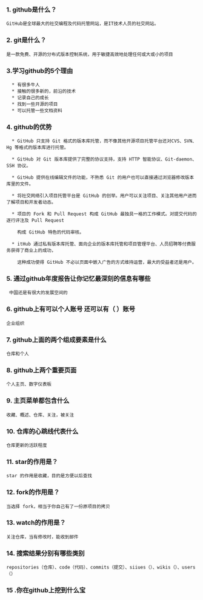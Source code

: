 ### 1. github是什么？

	GitHub是全球最大的社交编程及代码托管网站，是IT技术人员的社交网站。
  
### 2. git是什么？

	是一款免费、开源的分布式版本控制系统，用于敏捷高效地处理任何或大或小的项目
  
### 3.学习github的5个理由

	  * 有很多牛人
	  * 接触的很多新的，前沿的技术
	  * 记录自己的成长
	  * 找到一些开源的项目
	  * 可以托管一些文档资料
    
### 4. github的优势

	  * GitHub 只支持 Git 格式的版本库托管，而不像其他开源项目托管平台还对CVS、SVN、Hg 等格式的版本库进行托管。
  
	  * GitHub 对 Git 版本库提供了完整的协议支持，支持 HTTP 智能协议、Git-daemon、SSH 协议。
  
	  * GitHub 提供在线编辑文件的功能，不熟悉 Git 的用户也可以直接通过浏览器修改版本库里的文件。
  
	  * 将社交网络引入项目托管平台是 GitHub 的创举。用户可以关注项目、关注其他用户进而了解项目和开发者动态。
  
	  * 项目的 Fork 和 Pull Request 构成 GitHub 最独具一格的工作模式。对提交代码的逐行评注及 Pull Request 
  
	    构成 GitHub 特色的代码审核。
    
	  * itHub 通过私有版本库托管、面向企业的版本库托管和项目管理平台、人员招聘等付费服务获得了商业上的成功，
  
	    这种成功使得 GitHub 不必以页面中嵌入广告的方式维持运营，最大的受益者还是用户。
    
### 5. 通过github年度报告让你记忆最深刻的信息有哪些

	 中国还是有很大的发展空间的
   
### 6. github上有可以个人账号 还可以有（ ）账号

	企业组织
  
### 7. github上面的两个组成要素是什么

	仓库和个人
  
### 8. github上两个重要页面

	个人主页、数字仪表板
  
### 9. 主页菜单都包含什么

	收藏、概述、仓库、关注，被关注
  
### 10. 仓库的心跳线代表什么

	仓库更新的活跃程度
  
### 11. star的作用是？

	star 的作用是收藏，目的是方便以后查找
  
### 12. fork的作用是？

	当选择 fork，相当于你自己有了一份原项目的拷贝
  
### 13. watch的作用是？

	关注仓库，当有修改时，能收到邮件
  
### 14. 搜索结果分别有哪些类别

	repositories（仓库）、code（代码）、commits（提交）、siiues（）、wikis（）、users（）
  
### 15 .你在github上挖到什么宝
